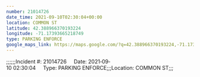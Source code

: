 ```yaml
---
number: 21014726
date_time: 2021-09-10T02:30:04+00:00
location: COMMON ST
latitude: 42.388966370193224
longitude: -71.17393665218749
type: PARKING ENFORCE
google_maps_link: https://maps.google.com/?q=42.388966370193224,-71.17393665218749
---
```


;;;;;;Incident #: 21014726     Date: 2021‐09‐10 02:30:04     Type: PARKING ENFORCE;;;Location: COMMON ST;;;
